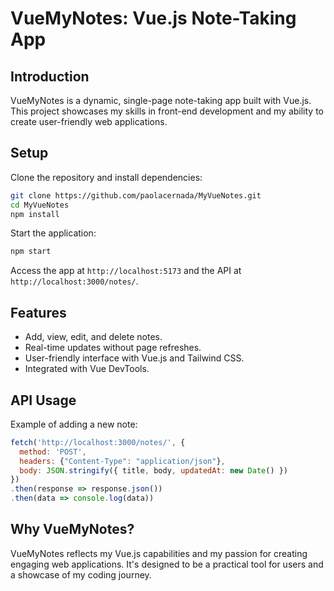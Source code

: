 # VueMyNotes: Vue.js Note-Taking App

## Introduction
VueMyNotes is a dynamic, single-page note-taking app built with Vue.js. This project showcases my skills in front-end development and my ability to create user-friendly web applications.

## Setup
Clone the repository and install dependencies:
```bash
git clone https://github.com/paolacernada/MyVueNotes.git
cd MyVueNotes
npm install
```

Start the application:
```bash
npm start
```
Access the app at `http://localhost:5173` and the API at `http://localhost:3000/notes/`.

## Features
- Add, view, edit, and delete notes.
- Real-time updates without page refreshes.
- User-friendly interface with Vue.js and Tailwind CSS.
- Integrated with Vue DevTools.

## API Usage
Example of adding a new note:
```javascript
fetch('http://localhost:3000/notes/', {
  method: 'POST',
  headers: {"Content-Type": "application/json"},
  body: JSON.stringify({ title, body, updatedAt: new Date() })
})
.then(response => response.json())
.then(data => console.log(data))
```

## Why VueMyNotes?
VueMyNotes reflects my Vue.js capabilities and my passion for creating engaging web applications. It's designed to be a practical tool for users and a showcase of my coding journey.
